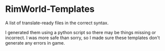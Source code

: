RimWorld-Templates
==================

A list of translate-ready files in the correct syntax.

I generated them using a python script so there may be things missing or incorrect. I was more safe than sorry, so I made sure these templates don't generate any errors in game.
